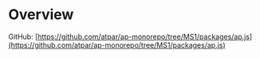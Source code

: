 # Overview

GitHub: [https://github.com/atpar/ap-monorepo/tree/MS1/packages/ap.js](https://github.com/atpar/ap-monorepo/tree/MS1/packages/ap.js)





